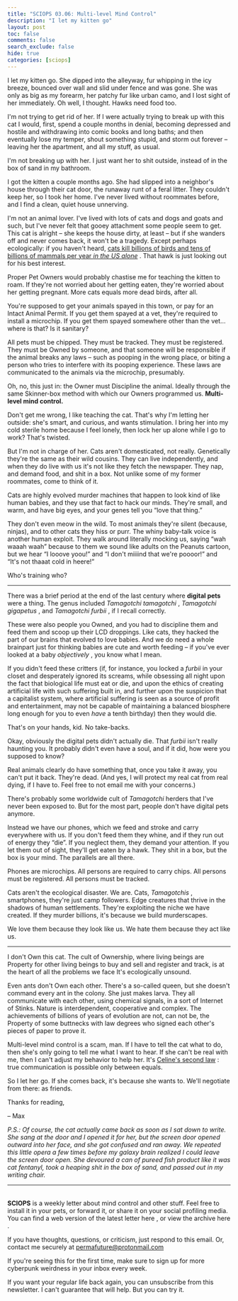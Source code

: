 ```yaml
---
title: "SCIOPS 03.06: Multi-level Mind Control"
description: "I let my kitten go"
layout: post
toc: false
comments: false
search_exclude: false
hide: true
categories: [sciops]
---
```



 I let my kitten go. She dipped into the alleyway, fur whipping in the icy breeze, bounced over wall and slid under fence and was gone. She was only as big as my forearm, her patchy fur like urban camo, and I lost sight of her immediately. Oh well, I thought. Hawks need food too.




 I'm not trying to get rid of her. If I were actually trying to break up with this cat I would, first, spend a couple months in denial, becoming depressed and hostile and withdrawing into comic books and long baths; and then eventually lose my temper, shout something stupid, and storm out forever – leaving her the apartment, and all my stuff, as usual.
   

  

 I'm not breaking up with her. I just want her to shit outside, instead of in the box of sand in my bathroom.




 I got the kitten a couple months ago. She had slipped into a neighbor's house through their cat door, the runaway runt of a feral litter. They couldn't keep her, so I took her home. I've never lived without roommates before, and I find a clean, quiet house unnerving.




 I'm not an animal lover. I've lived with lots of cats and dogs and goats and such, but I've never felt that gooey attachment some people seem to get. This cat is alright – she keeps the house dirty, at least – but if she wanders off and never comes back, it won't be a tragedy. Except perhaps ecologically: if you haven't heard,
 [cats kill billions of birds and tens of billions of mammals per year
 *in the US alone*](https://www.nature.com/articles/ncomms2380)
 . That hawk is just looking out for his best interest.




 Proper Pet Owners would probably chastise me for teaching the kitten to roam. If they're not worried about her getting eaten, they're worried about her getting pregnant. More cats equals more dead birds, after all.




 You're supposed to get your animals spayed in this town, or pay for an Intact Animal Permit. If you get them spayed at a vet, they're required to install a microchip. If you get them spayed somewhere other than the vet… where is that? Is it sanitary?




 All pets must be chipped. They must be tracked. They must be registered. They must be Owned by someone, and that someone will be responsible if the animal breaks any laws – such as pooping in the wrong place, or biting a person who tries to interfere with its pooping experience. These laws are communicated to the animals via the microchip, presumably.




 Oh, no, this just in: the Owner must Discipline the animal. Ideally through the same Skinner-box method with which our Owners programmed us.
 **Multi-level mind control.** 



Don't get me wrong, I like teaching the cat. That's why I'm letting her outside: she's smart, and curious, and wants stimulation. I bring her into my cold sterile home because I feel lonely, then lock her up alone while I go to work? That's twisted.

 But I'm not in charge of her. Cats aren't domesticated, not really. Genetically they're the same as their wild cousins. They can live independently, and when they do live with us it's not like they fetch the newspaper. They nap, and demand food, and shit in a box. Not unlike some of my former roommates, come to think of it.




 Cats are highly evolved murder machines that happen to look kind of like human babies, and they use that fact to hack our minds. They're small, and warm, and have big eyes, and your genes tell you “love that thing.”




 They don't even meow in the wild. To most animals they're silent (because, ninjas), and to other cats they hiss or purr. The whiny baby-talk voice is another human exploit. They walk around literally mocking us, saying “wah waaah waah” because to them we sound like adults on the Peanuts cartoon, but we hear “I looove yoou!” and “I don't miiiind that we're poooor!” and “It's not thaaat cold in heere!”




 Who's training who?





---



 There was a brief period at the end of the last century where
 **digital pets** 
 were a thing. The genus included
 *Tamagotchi tamagotchi* 
 ,
 *Tamagotchi gigapetus* 
 , and
 *Tamagotchi furbii* 
 , if I recall correctly.




 These were also people you Owned, and you had to discipline them and feed them and scoop up their LCD droppings. Like cats, they hacked the part of our brains that evolved to love babies. And we do need a whole brainpart just for thinking babies are cute and worth feeding – if you've ever looked at a baby
 *objectively* 
 , you know what I mean.




 If you didn't feed these critters (if, for instance, you locked a
 *furbii* 
 in your closet and desperately ignored its screams, while obsessing all night upon the fact that biological life must eat or die, and upon the ethics of creating artificial life with such suffering built in, and further upon the suspicion that a capitalist system, where artificial suffering is seen as a source of profit and entertainment, may not be capable of maintaining a balanced biosphere long enough for you to even
 *have* 
 a tenth birthday) then they would die.




 That's on your hands, kid. No take-backs.




 Okay, obviously the digital pets didn't actually die. That
 *furbii* 
 isn't really haunting you. It probably didn't even have a soul, and if it did, how were you supposed to know?




 Real animals clearly do have something that, once you take it away, you can't put it back. They're dead. (And yes, I will protect my real cat from real dying, if I have to. Feel free to not email me with your concerns.)




 There's probably some worldwide cult of
 *Tamagotchi* 
 herders that I've never been exposed to. But for the most part, people don't have digital pets anymore.




 Instead we have our phones, which we feed and stroke and carry everywhere with us. If you don't feed them they whine, and if they run out of energy they “die”. If you neglect them, they demand your attention. If you let them out of sight, they'll get eaten by a hawk. They shit in a box, but the box is your mind. The parallels are all there.




 Phones are microchips. All persons are required to carry chips. All persons must be registered. All persons must be tracked.




 Cats aren't the ecological disaster. We are. Cats,
 *Tamagotchis* 
 , smartphones, they're just camp followers. Edge creatures that thrive in the shadows of human settlements. They're exploiting the niche we have created. If they murder billions, it's because we build murderscapes.




 We love them because they look like us. We hate them because they act like us.





---



 I don't Own this cat. The cult of Ownership, where living beings are Property for other living beings to buy and sell and register and track, is at the heart of all the problems we face It's ecologically unsound.




 Even ants don't Own each other. There's a so-called queen, but she doesn't command every ant in the colony. She just makes larva. They all communicate with each other, using chemical signals, in a sort of Internet of Stinks. Nature is interdependent, cooperative and complex. The achievements of billions of years of evolution are not, can not be, the Property of some buttnecks with law degrees who signed each other's pieces of paper to prove it.




 Multi-level mind control is a scam, man. If I have to tell the cat what to do, then she's only going to tell me what I want to hear. If she can't be real with me, then I can't adjust my behavior to help her. It's
 [Celine's second law](https://en.wikipedia.org/wiki/Celine%27s_laws#Celine's_Second_Law) 
 : true communication is possible only between equals.




 So I let her go. If she comes back, it's because she wants to. We'll negotiate from there: as friends.




 Thanks for reading,




 – Max




*P.S.: Of course, the cat actually came back as soon as I sat down to write. She sang at the door and I opened it for her, but the screen door opened outward into her face, and she got confused and ran away. We repeated this little opera a few times before my galaxy brain realized I could leave the screen door open. She devoured a can of pureed fish product like it was cat fentanyl, took a heaping shit in the box of sand, and passed out in my writing chair.* 
  

  






---


###### 
**SCIOPS** 
 is a weekly letter about mind control and other stuff. Feel free to install it in your pets, or forward it, or share it on your social profiling media. You can find a web version of the
 latest letter here
 , or view the
 archive here
 .
 

 If you have thoughts, questions, or criticism, just respond to this email. Or, contact me securely at
 permafuture@protonmail.com


 If you're seeing this for the first time, make sure to
 sign up
 for more cyberpunk weirdness in your inbox every week.
 

 If you want your regular life back again, you can unsubscribe from this newsletter. I can't guarantee that will help. But you can try it.





